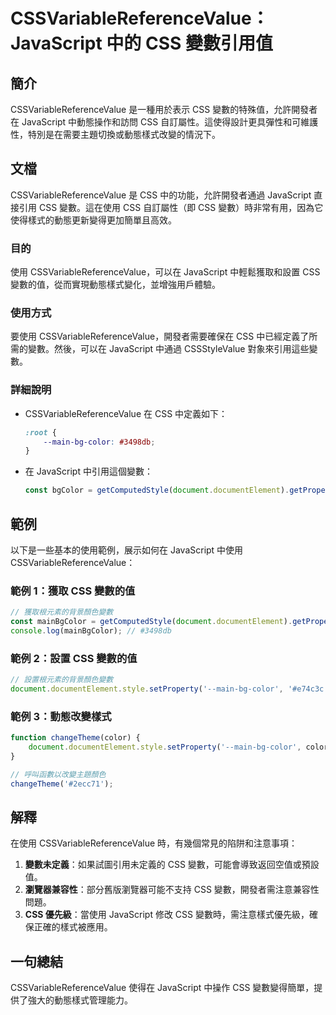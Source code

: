 <!--
Meta Description: # CSSVariableReferenceValue：JavaScript 中的 CSS 變數引用值 ## 簡介 CSSVariableReferenceValue 是一種用於表示 CSS 變數的特殊值，允許開發者在 JavaScript 中動態操作和訪問 CSS 自訂屬性。這使得設計更具彈性和可...
Meta Keywords: css, javascript, cssvariablereferencevalue, color, main
-->

# CSSVariableReferenceValue：JavaScript 中的 CSS 變數引用值

## 簡介
CSSVariableReferenceValue 是一種用於表示 CSS 變數的特殊值，允許開發者在 JavaScript 中動態操作和訪問 CSS 自訂屬性。這使得設計更具彈性和可維護性，特別是在需要主題切換或動態樣式改變的情況下。

## 文檔
CSSVariableReferenceValue 是 CSS 中的功能，允許開發者通過 JavaScript 直接引用 CSS 變數。這在使用 CSS 自訂屬性（即 CSS 變數）時非常有用，因為它使得樣式的動態更新變得更加簡單且高效。

### 目的
使用 CSSVariableReferenceValue，可以在 JavaScript 中輕鬆獲取和設置 CSS 變數的值，從而實現動態樣式變化，並增強用戶體驗。

### 使用方式
要使用 CSSVariableReferenceValue，開發者需要確保在 CSS 中已經定義了所需的變數。然後，可以在 JavaScript 中通過 CSSStyleValue 對象來引用這些變數。

### 詳細說明
- CSSVariableReferenceValue 在 CSS 中定義如下：
  ```css
  :root {
      --main-bg-color: #3498db;
  }
  ```

- 在 JavaScript 中引用這個變數：
  ```javascript
  const bgColor = getComputedStyle(document.documentElement).getPropertyValue('--main-bg-color');
  ```

## 範例
以下是一些基本的使用範例，展示如何在 JavaScript 中使用 CSSVariableReferenceValue：

### 範例 1：獲取 CSS 變數的值
```javascript
// 獲取根元素的背景顏色變數
const mainBgColor = getComputedStyle(document.documentElement).getPropertyValue('--main-bg-color').trim();
console.log(mainBgColor); // #3498db
```

### 範例 2：設置 CSS 變數的值
```javascript
// 設置根元素的背景顏色變數
document.documentElement.style.setProperty('--main-bg-color', '#e74c3c');
```

### 範例 3：動態改變樣式
```javascript
function changeTheme(color) {
    document.documentElement.style.setProperty('--main-bg-color', color);
}

// 呼叫函數以改變主題顏色
changeTheme('#2ecc71');
```

## 解釋
在使用 CSSVariableReferenceValue 時，有幾個常見的陷阱和注意事項：
1. **變數未定義**：如果試圖引用未定義的 CSS 變數，可能會導致返回空值或預設值。
2. **瀏覽器兼容性**：部分舊版瀏覽器可能不支持 CSS 變數，開發者需注意兼容性問題。
3. **CSS 優先級**：當使用 JavaScript 修改 CSS 變數時，需注意樣式優先級，確保正確的樣式被應用。

## 一句總結
CSSVariableReferenceValue 使得在 JavaScript 中操作 CSS 變數變得簡單，提供了強大的動態樣式管理能力。